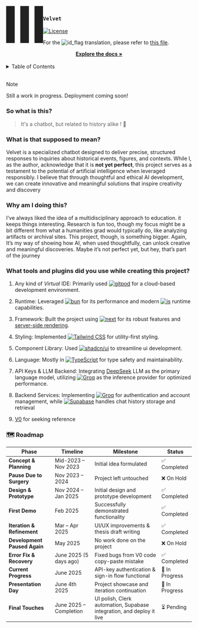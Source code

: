 <!-- This original Markdown design is inspired by Zed Browser's official repository. -->  
<!-- Source: https://github.com/zed-industries/zed/blob/main/README.md -->

<img src="./core/public/favicon.png" width="100px" align="left" />

### `Velvet`
[![License](https://img.shields.io/badge/license-MIT-blue.svg)](/license)

<p align="left">
  For the
  <img
    src="https://upload.wikimedia.org/wikipedia/commons/thumb/9/9f/Flag_of_Indonesia.svg/20px-Flag_of_Indonesia.svg.png?20200822164827"
    alt="id_flag"
  />
  translation, please refer to <a href="/core/readme.md">this file</a>.
  <br />
</p>

<div align="center">
  <a href="https://github.com/velve-t/core/tree/main/core">
    <strong>Explore the docs »</strong>
  </a>
</div>

<br/>

<details>
  <summary>Table of Contents</summary>
  <ol>
    <li>
      <a href="#so-what-is-this">So what is this?</a>
    </li>
    <li>
      <a href="#what-is-it-supposed-to-mean">What is that supposed to mean?</a>
    </li>
    <li>
      <a href="#why-am-i-doing-this">Why am I doing this?</a>
    </li>
    <li>
      <a
        href="#what-tools-and-plugins-did-you-use-while-creating-this-project"
        >What tools and plugins did you use while creating this project?</a
      >
    </li>
    <li><a href="#roadmap">🗺️ Roadmap</a></li>
  </ol>
</details>

<br/>

> [!NOTE]  
> Still a work in progress. Deployment coming soon!

### So what is this?
> It's a chatbot, but related to history alike ! 🤗

### What is that supposed to mean?
Velvet is a specialized chatbot designed to deliver precise, structured responses to inquiries about historical events, figures, and contexts. While I, as the author, acknowledge that it is __not yet perfect__, this project serves as a testament to the potential of artificial intelligence when leveraged responsibly. I believe that through thoughtful and ethical AI development, we can create innovative and meaningful solutions that inspire creativity and discovery

### Why am I doing this?
I’ve always liked the idea of a multidisciplinary approach to education. it keeps things interesting. Research is fun too, though my focus might be a bit different from what a humanities grad would typically do, like analyzing artifacts or archival sites. This project, though, is something bigger. Again, It’s my way of showing how AI, when used thoughtfully, can unlock creative and meaningful discoveries. Maybe it’s not perfect yet, but hey, that’s part of the journey

### What tools and plugins did you use while creating this project?
1. Any kind of *Virtual* IDE: Primarily used <a href="https://gitpod.io/"><img src="https://img.shields.io/badge/-gitpod-orange?logo=gitpod&logoColor=white&label=" alt="gitpod" /></a> for a cloud-based development environment.

2. Runtime: Leveraged <a href="https://bun.sh/">
  <img src="https://img.shields.io/badge/bun-%23000000.svg?logo=bun&logoColor=white" alt="bun"></a> for its performance and modern <a href="https://developer.mozilla.org/en-US/docs/Web/JavaScript"><img src="https://img.shields.io/badge/JavaScript-%23F7DF1E.svg?logo=javascript&logoColor=white" alt="js"></a> runtime capabilities.

3. Framework: Built the project using <a href="https://nextjs.org/">
  <img src="https://img.shields.io/badge/next.js-%23000000.svg?logo=next.js&logoColor=white" alt="next"></a> for its robust features and [server-side rendering](https://nextjs.org/docs/pages/building-your-application/rendering/server-side-rendering).

4. Styling: Implemented <a href="https://tailwindcss.com/"><img src="https://img.shields.io/badge/tailwind.css-%2338B2AC.svg?logo=tailwindcss&logoColor=white" alt="Tailwind CSS"></a> for utility-first styling.
   
5. Component Library: Used <a href="https://ui.shadcn.com/"><img src="https://img.shields.io/badge/shadcn/ui-%2318181B.svg?logo=vercel&logoColor=white" alt="shadcn/ui"></a> to streamline ui development.

6. Language: Mostly in <a href="https://www.typescriptlang.org/"><img src="https://img.shields.io/badge/TypeScript-%23007ACC.svg?logo=typescript&logoColor=white" alt="TypeScript"></a> for type safety and maintainability.

7. API Keys & LLM Backend: Integrating [DeepSeek](https://console.groq.com/docs/model/deepseek-r1-distill-llama-70b) LLM as the primary language model, utilizing <a href="https://console.groq.com/home"><img src="https://img.shields.io/badge/Groq-%23F55036.svg" alt="Groq"></a> as the inference provider for optimized performance. 

8. Backend Services: Implementing <a href="https://dashboard.clerk.com/apps"><img src="https://img.shields.io/badge/Clerk-%23000000.svg?logo=clerk&logoColor=purple" alt="Groq"></a> for authentication and account management, while <a href="https://supabase.com/"><img src="https://img.shields.io/badge/Supabase-%2300E676.svg?logo=supabase&logoColor=white" alt="Supabase"></a> handles chat history storage and retrieval

9. [V0](https://v0.dev/) for seeking reference

### 🗺️ Roadmap
| Phase | Timeline | Milestone | Status |
|-------|----------|-----------|--------|
| **Concept & Planning** | Mid-2023 – Nov 2023 | Initial idea formulated | ✅ Completed |
| **Pause Due to Surgery** | Nov 2023 – 2024 | Project left untouched | ❌ On Hold |
| **Design & Prototype** | Nov 2024 – Jan 2025 | Initial design and prototype development | ✅ Completed |
| **First Demo** | Feb 2025 | Successfully demonstrated functionality | ✅ Completed |
| **Iteration & Refinement** | Mar – Apr 2025 | UI/UX improvements & thesis draft writing | ✅ Completed |
| **Development Paused Again** | May 2025 | No work done on the project | ❌ On Hold |
| **Error Fix & Recovery** | June 2025 (5 days ago) | Fixed bugs from V0 code copy-paste mistake | ✅ Completed |
| **Current Progress** | June 2025 | API-key authentication & sign-in flow functional | 🔄 In Progress |
| **Presentation Day** | June 4th 2025 | Project showcase and iteration continuation | 🔄 In Progress |
| **Final Touches** | June 2025 – Completion | UI polish, Clerk automation, Supabase integration, and deploy it live | ⏳ Pending |